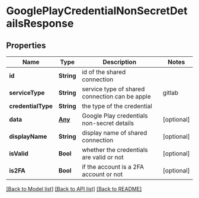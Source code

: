 # GooglePlayCredentialNonSecretDetailsResponse

## Properties
Name | Type | Description | Notes
------------ | ------------- | ------------- | -------------
**id** | **String** | id of the shared connection | 
**serviceType** | **String** | service type of shared connection can be apple|gitlab|googleplay|jira | 
**credentialType** | **String** | the type of the credential | 
**data** | [**Any**](.md) | Google Play credentials non-secret details | [optional] 
**displayName** | **String** | display name of shared connection | [optional] 
**isValid** | **Bool** | whether the credentials are valid or not | [optional] 
**is2FA** | **Bool** | if the account is a 2FA account or not | [optional] 

[[Back to Model list]](../README.md#documentation-for-models) [[Back to API list]](../README.md#documentation-for-api-endpoints) [[Back to README]](../README.md)


